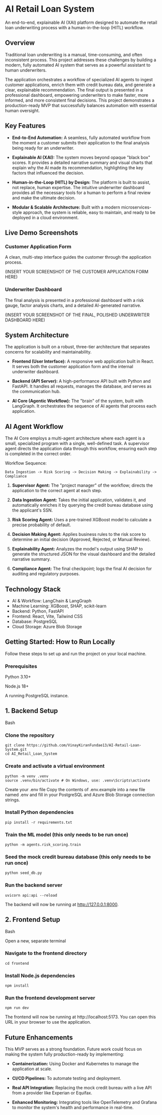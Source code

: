 # AI Retail Loan System
An end-to-end, explainable AI (XAI) platform designed to automate the retail loan underwriting process with a human-in-the-loop (HITL) workflow.

## Overview
Traditional loan underwriting is a manual, time-consuming, and often inconsistent process. This project addresses these challenges by building a modern, fully automated AI system that serves as a powerful assistant to human underwriters.

The application orchestrates a workflow of specialized AI agents to ingest customer applications, enrich them with credit bureau data, and generate a clear, explainable recommendation. The final output is presented in a professional dashboard, empowering underwriters to make faster, more informed, and more consistent final decisions. This project demonstrates a production-ready MVP that successfully balances automation with essential human oversight.

## Key Features
- **End-to-End Automation:** A seamless, fully automated workflow from the moment a customer submits their application to the final analysis being ready for an underwriter.

- **Explainable AI (XAI):** The system moves beyond opaque "black box" scores. It provides a detailed narrative summary and visual charts that explain why the AI made its recommendation, highlighting the key factors that influenced the decision.

- **Human-in-the-Loop (HITL) by Design:** The platform is built to assist, not replace, human expertise. The intuitive underwriter dashboard provides all the necessary tools for a human to perform a final review and make the ultimate decision.

- **Modular & Scalable Architecture:** Built with a modern microservices-style approach, the system is reliable, easy to maintain, and ready to be deployed in a cloud environment.

## Live Demo Screenshots
### Customer Application Form
A clean, multi-step interface guides the customer through the application process.

(INSERT YOUR SCREENSHOT OF THE CUSTOMER APPLICATION FORM HERE)

### Underwriter Dashboard
The final analysis is presented in a professional dashboard with a risk gauge, factor analysis charts, and a detailed AI-generated narrative.

(INSERT YOUR SCREENSHOT OF THE FINAL, POLISHED UNDERWRITER DASHBOARD HERE)

## System Architecture
The application is built on a robust, three-tier architecture that separates concerns for scalability and maintainability.

- **Frontend (User Interface):** A responsive web application built in React. It serves both the customer application form and the internal underwriter dashboard.

- **Backend (API Server):** A high-performance API built with Python and FastAPI. It handles all requests, manages the database, and serves as the communication hub.

- **AI Core (Agentic Workflow):** The "brain" of the system, built with LangGraph. It orchestrates the sequence of AI agents that process each application.

## AI Agent Workflow
The AI Core employs a multi-agent architecture where each agent is a small, specialized program with a single, well-defined task. A supervisor agent directs the application data through this workflow, ensuring each step is completed in the correct order.

Workflow Sequence: 
```
Data Ingestion -> Risk Scoring -> Decision Making -> Explainability -> Compliance
```

1. **Supervisor Agent:** The "project manager" of the workflow; directs the application to the correct agent at each step.

2. **Data Ingestion Agent:** Takes the initial application, validates it, and automatically enriches it by querying the credit bureau database using the applicant's SSN.

3. **Risk Scoring Agent:** Uses a pre-trained XGBoost model to calculate a precise probability of default.

4. **Decision Making Agent:** Applies business rules to the risk score to determine an initial decision (Approved, Rejected, or Manual Review).

5. **Explainability Agent:** Analyzes the model's output using SHAP to generate the structured JSON for the visual dashboard and the detailed narrative summary.

6. **Compliance Agent:** The final checkpoint; logs the final AI decision for auditing and regulatory purposes.

## Technology Stack
- AI & Workflow: LangChain & LangGraph
- Machine Learning: XGBoost, SHAP, scikit-learn
- Backend: Python, FastAPI
- Frontend: React, Vite, Tailwind CSS
- Database: PostgreSQL
- Cloud Storage: Azure Blob Storage

## Getting Started: How to Run Locally
Follow these steps to set up and run the project on your local machine.

### Prerequisites
Python 3.10+

Node.js 18+

A running PostgreSQL instance.

## 1. Backend Setup
Bash

### Clone the repository
```
git clone https://github.com/VinayKiranFundae13/AI-Retail-Loan-System.git
cd AI_Retail_Loan_System
```

### Create and activate a virtual environment
```
python -m venv .venv
source .venv/bin/activate # On Windows, use: .venv\Scripts\activate
```

Create your .env file
Copy the contents of .env.example into a new file named .env
and fill in your PostgreSQL and Azure Blob Storage connection strings.

### Install Python dependencies
```
pip install -r requirements.txt
```

### Train the ML model (this only needs to be run once)
```
python -m agents.risk_scoring.train
```

### Seed the mock credit bureau database (this only needs to be run once)
```
python seed_db.py
```

### Run the backend server
```
uvicorn api:api --reload
```
The backend will now be running at http://127.0.0.1:8000.

## 2. Frontend Setup
Bash

Open a new, separate terminal

### Navigate to the frontend directory
```
cd frontend
```

### Install Node.js dependencies
```
npm install
```

### Run the frontend development server
```
npm run dev
```
The frontend will now be running at http://localhost:5173. You can open this URL in your browser to use the application.

## Future Enhancements
This MVP serves as a strong foundation. Future work could focus on making the system fully production-ready by implementing:

- **Containerization:** Using Docker and Kubernetes to manage the application at scale.

- **CI/CD Pipelines:** To automate testing and deployment.

- **Real API Integration:** Replacing the mock credit bureau with a live API from a provider like Experian or Equifax.

- **Enhanced Monitoring:** Integrating tools like OpenTelemetry and Grafana to monitor the system's health and performance in real-time.
